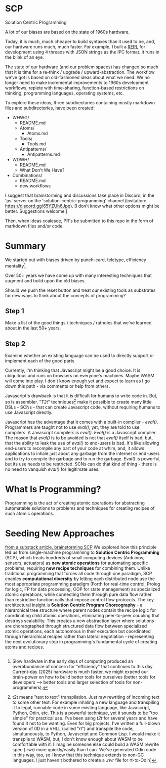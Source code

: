 # SCP
Solution Centric Programming

A lot of our biases are based on the state of 1960s hardware.

Today, it is much, much cheaper to build syntaxes than it used to be, and, our hardware runs much, much faster. For example, I built a [REPL](https://www.youtube.com/watch?v=YWXIf1Oc13Y) for development using 4 threads with JSON strings as the IPC format. It runs in the blink of an eye. 

The state of our hardware (and our problem spaces) has changed so much that it is time for a re-think / upgrade / upward-abstraction. The workflow we've got is based on old-fashioned ideas about what we need. We no longer need to make incremental improvements to 1960s development workflows, replete with time-sharing, function-based restrictions on thinking, programming languages, operating systems, etc.

To explore these ideas, three subdirectories containing mostly markdown files and subdirectories, have been created:
- WHWG/
	- README.md
	- Atoms/
		- Atoms.md
	- Tools/
		- Tools.md
	- Antipatterns/
		- Antipatterns.md
- WDWH/
	- README.md
	- What Don't We Have?
- Combinations/
	- README.md
	- new workflows

I suggest that brainstorming and discussions take place in Discord, in the 'ps' server on the 'solution-centric-programming' channel (invitation: https://discord.gg/65YZUh6Jpq). [I don't know what other options might be better. Suggestions welcome.]

Then, when ideas coalesce, PR's be submitted to this repo in the form of markdown files and/or code.

# Summary
We started out with biases driven by punch-card, teletype, efficiency mentality[^eff].

[^eff]: Slow hardware in the early days of computing produced an overabundance of concern for "efficiency" that continues to this day. Current-day (2025) hardware is much faster, we might expend our brain-power on how to build better tools for ourselves (better tools for developers --> better tools and larger selection of tools for non-programmers).

Over 50+ years we have come up with many interesting techniques that augment and build upon the old biases.

Should we push the reset button and treat our existing tools as substrates for new ways to think about the concepts of programming?

## Step 1
Make a list of the good things / techniques / ratholes that we've learned about in the last 50+ years.

## Step 2
Examine whether an existing language can be used to directly support or implement each of the good parts.

Currently, I'm thinking that Javascript might be a good choice. It is ubiquitous and runs on browsers on everyone's machines. Maybe WASM will come into play. I don't know enough yet and expect to learn as I go down this path - via comments or help from others.

Javascript's drawback is that it is difficult for humans to write code in. But, so is assembler. "*T2t*" techniques[^t2t] make it possible to create many little DSLs - SCNs - that can create Javascript code, without requiring humans to use Javascript directly.

[^t2t]: t2t means "text to text" transpilation. Just raw rewriting of incoming text to some other text. For example inhaling a new language and transpiling it to legal, runnable code in some existing language, like Javascript, Python, Odin, etc. This is a powerful technique, yet it sounds to be "too simple" for practical use. I've been using *t2t* for several years and have found it not to be wanting. Even for big projects. I've written a full-blown version of 0D in a VHLL (called "rt") and transpile the code, simultaneously, to Python, Javascript and Common Lisp. I would make it transpile to WASM, but, I don't know enough about WASM to be comfortable with it. I imagine someone else could build a WASM rewrite spec (.rwr) more quickly/easily than I can. We've generated Odin code in this way, too, so I know that this technique extends to non-GC languages. I just haven't bothered to create a *.rwr* file for rt-to-Odin]

Javascript has the advantage that it comes with a built-in compiler - *eval()*. Programmers are taught not to use *eval()*, yet, they are told to use compilers. A Javascript compilers is *eval()*. *Eval()* is a Javascript compiler. The reason that *eval()* is to be avoided is not that *eval()* itself is bad, but, that the ability to leak the use of  *eval()* to end-users is bad. It's like allowing end-users to recompile any part of your code at whim, and, it allows applications to inhale just about any garbage from the internet or end-users and to try to compile the garbage and to run the garbage. *Eval()* is powerful, but its use needs to be restricted. SCNs can do that kind of thing - there is no need to vanquish *eval()* for legitimate uses.

# What Is Programming?
Programming is the act of creating atomic operations for abstracting automatable solutions to problems and techniques for creating recipes of such atomic operations. 

# Seeding New Approaches
[from a substack article, brainstorming SCP](https://programmingsimplicity.substack.com/p/solution-centric-programming?r=1egdky)
We explored how this principle led us from single-machine programming to **Solution Centric Programming** (SCP), which treats hundreds of small computing devices (Arduinos, sensors, actuators) as **new atomic operations** for automating specific problems, requiring **new recipe techniques** for combining them. Unlike traditional programming that forces all code through one paradigm, SCP enables **computational diversity** by letting each distributed node use the most appropriate programming paradigm (Forth for real-time control, Prolog for logic, FP for data processing, OOP for state management) as specialized atomic operations, while connecting them through pure data flow rather than restrictive function calls that impose control flow protocols. The key architectural insight is **Solution Centric Program Choreography** - a hierarchical tree structure where parent nodes contain the recipe logic for coordinating child atomic operations, eliminating peer-to-peer coupling that destroys scalability. This creates a new abstraction layer where solutions are choreographed through structured data flow between specialized atomic operations, each autonomous in their execution but coordinated through hierarchical recipes rather than lateral negotiation - representing the next evolutionary step in programming's fundamental cycle of creating atoms and recipes.